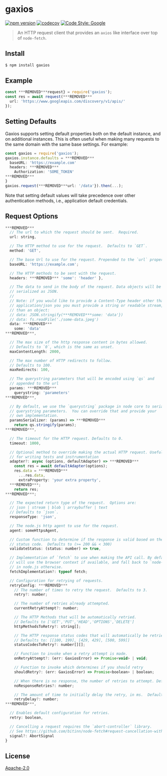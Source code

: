 # gaxios

[![npm version](https://img.shields.io/npm/v/gaxios.svg)](https://www.npmjs.org/package/gaxios)
[![codecov](https://codecov.io/gh/googleapis/gaxios/branch/master/graph/badge.svg)](https://codecov.io/gh/googleapis/gaxios)
[![Code Style: Google](https://img.shields.io/badge/code%20style-google-blueviolet.svg)](https://github.com/google/gts)

> An HTTP request client that provides an `axios` like interface over top of `node-fetch`.

## Install
```sh
$ npm install gaxios
```

## Example

```js
const ***REMOVED***request} = require('gaxios');
const res = await request(***REMOVED***
  url: 'https://www.googleapis.com/discovery/v1/apis/'
});
```

## Setting Defaults
Gaxios supports setting default properties both on the default instance, and on additional instances. This is often useful when making many requests to the same domain with the same base settings.  For example:

```js
const gaxios = require('gaxios');
gaxios.instance.defaults = ***REMOVED***
  baseURL: 'https://example.com'
  headers: ***REMOVED***
    Authorization: 'SOME_TOKEN'
***REMOVED***
}
gaxios.request(***REMOVED***url: '/data'}).then(...);
```

Note that setting default values will take precedence
over other authentication methods, i.e., application default credentials.

## Request Options

```js
***REMOVED***
  // The url to which the request should be sent.  Required.
  url: string,

  // The HTTP method to use for the request.  Defaults to `GET`.
  method: 'GET',

  // The base Url to use for the request. Prepended to the `url` property above.
  baseURL: 'https://example.com';

  // The HTTP methods to be sent with the request.
  headers: ***REMOVED*** 'some': 'header' },

  // The data to send in the body of the request. Data objects will be
  // serialized as JSON.
  //
  // Note: if you would like to provide a Content-Type header other than
  // application/json you you must provide a string or readable stream, rather
  // than an object:
  // data: JSON.stringify(***REMOVED***some: 'data'})
  // data: fs.readFile('./some-data.jpeg')
  data: ***REMOVED***
    some: 'data'
***REMOVED***,

  // The max size of the http response content in bytes allowed.
  // Defaults to `0`, which is the same as unset.
  maxContentLength: 2000,

  // The max number of HTTP redirects to follow.
  // Defaults to 100.
  maxRedirects: 100,

  // The querystring parameters that will be encoded using `qs` and
  // appended to the url
  params: ***REMOVED***
    querystring: 'parameters'
***REMOVED***,

  // By default, we use the `querystring` package in node core to serialize
  // querystring parameters.  You can override that and provide your
  // own implementation.
  paramsSerializer: (params) => ***REMOVED***
    return qs.stringify(params);
***REMOVED***,

  // The timeout for the HTTP request. Defaults to 0.
  timeout: 1000,

  // Optional method to override making the actual HTTP request. Useful
  // for writing tests and instrumentation
  adapter?: async (options, defaultAdapter) => ***REMOVED***
    const res = await defaultAdapter(options);
    res.data = ***REMOVED***
      ...res.data,
      extraProperty: 'your extra property',
  ***REMOVED***;
    return res;
***REMOVED***;

  // The expected return type of the request.  Options are:
  // json | stream | blob | arraybuffer | text
  // Defaults to `json`.
  responseType: 'json',

  // The node.js http agent to use for the request.
  agent: someHttpsAgent,

  // Custom function to determine if the response is valid based on the
  // status code.  Defaults to (>= 200 && < 300)
  validateStatus: (status: number) => true,

  // Implementation of `fetch` to use when making the API call. By default,
  // will use the browser context if available, and fall back to `node-fetch`
  // in node.js otherwise.
  fetchImplementation?: typeof fetch;

  // Configuration for retrying of requests.
  retryConfig: ***REMOVED***
    // The number of times to retry the request.  Defaults to 3.
    retry?: number;

    // The number of retries already attempted.
    currentRetryAttempt?: number;

    // The HTTP Methods that will be automatically retried.
    // Defaults to ['GET','PUT','HEAD','OPTIONS','DELETE']
    httpMethodsToRetry?: string[];

    // The HTTP response status codes that will automatically be retried.
    // Defaults to: [[100, 199], [429, 429], [500, 599]]
    statusCodesToRetry?: number[][];

    // Function to invoke when a retry attempt is made.
    onRetryAttempt?: (err: GaxiosError) => Promise<void> | void;

    // Function to invoke which determines if you should retry
    shouldRetry?: (err: GaxiosError) => Promise<boolean> | boolean;

    // When there is no response, the number of retries to attempt. Defaults to 2.
    noResponseRetries?: number;

    // The amount of time to initially delay the retry, in ms.  Defaults to 100ms.
    retryDelay?: number;
***REMOVED***,

  // Enables default configuration for retries.
  retry: boolean,

  // Cancelling a request requires the `abort-controller` library.
  // See https://github.com/bitinn/node-fetch#request-cancellation-with-abortsignal
  signal?: AbortSignal
}
```

## License
[Apache-2.0](https://github.com/googleapis/gaxios/blob/master/LICENSE)
